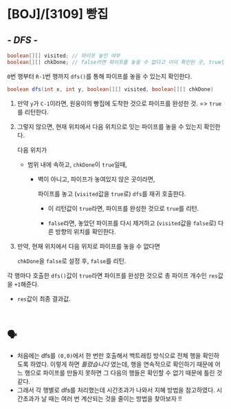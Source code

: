 # [BOJ]/[3109] 빵집

## *- DFS -*

```java
boolean[][] visited; // 파이프 놓인 여부
boolean[][] chkDone; // false라면 파이프를 놓을 수 없다고 이미 확인된 곳, true면 그렇지 않은 곳
```

`0`번 행부터 `R-1`번 행까지 `dfs()`를 통해 파이프를 놓을 수 있는지 확인한다.

```java
boolean dfs(int x, int y, boolean[][] visited, boolean[][] chkDone)
```

1. 만약 `y`가 `C-1`이라면, 원웅이의 빵집에 도착한 것으로 파이프를 완성한 것. => `true`를 리턴한다.

2. 그렇지 않으면, 현재 위치에서 다음 위치으로 잇는 파이프를 놓을 수 있는지 확인한다. 

   다음 위치가

   * 범위 내에 속하고, `chkDone`이 `true`일때,

     * 벽이 아니고, 파이프가 놓여있지 않은 곳이라면,

       파이프를 놓고 (`visited`값을 `true`로) `dfs`를 재귀 호출한다.

       * 이 리턴값이 `true`라면, 파이프를 완성한 것으로 `true`를 리턴.

       * `false`라면, 놓았던 파이프를 다시 제거하고 (`visited`값을 `false`로) 다른 방향의 위치를 확인한다.

3. 만약, 현재 위치에서 다음 위치로 파이프를 놓을 수 없다면

   `chkDone`을 `false`로 설정 후, `false`를 리턴.

각 행마다 호출한 `dfs()`값이 `true`라면 파이프를 완성한 것으로 총 파이프 개수인 `res`값을 `+1`해준다.

* `res`값이 최종 결과값.

</br>

## :speaking_head:

* 처음에는 dfs를 `(0,0)`에서 한 번만 호출해서 백트래킹 방식으로 전체 행을 확인하도록 하였다. 이렇게 하면 *틀렸습니다* 였는데, 행을 연속적으로 확인하기 때문에 어느 행으로 파이프를 만들지 못하면 그 다음의 행들은 확인할 수 없기 때문에 틀린 것 같다.
* 그래서 각 행별로 dfs를 처리했는데 시간초과가 나와서 지혜 방법을 참고하였다. 시간초과가 날 때는 여러 번 계산되는 것을 줄이는 방법을 찾아보자 !!
